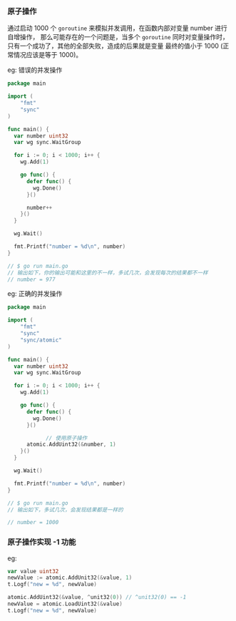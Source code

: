### 原子操作

通过启动 1000 个 `goroutine` 来模拟并发调用，在函数内部对变量 number 进行自增操作， 那么可能存在的一个问题是，当多个 `goroutine` 同时对变量操作时，只有一个成功了，其他的全部失败，造成的后果就是变量 最终的值小于 1000 (正常情况应该是等于 1000)。

eg: 错误的并发操作

```go
package main

import (
	"fmt"
	"sync"
)

func main() {
  var number uint32
  var wg sync.WaitGroup

  for i := 0; i < 1000; i++ {
    wg.Add(1)

    go func() {
      defer func() {
        wg.Done()
      }()

      number++
    }()
  }

  wg.Wait()

  fmt.Printf("number = %d\n", number)
}

// $ go run main.go
// 输出如下，你的输出可能和这里的不一样，多试几次，会发现每次的结果都不一样
// number = 977
```

eg: 正确的并发操作

```go
package main

import (
	"fmt"
	"sync"
	"sync/atomic"
)

func main() {
  var number uint32
  var wg sync.WaitGroup

  for i := 0; i < 1000; i++ {
    wg.Add(1)

    go func() {
      defer func() {
        wg.Done()
      }()

			// 使用原子操作
      atomic.AddUint32(&number, 1)
    }()
  }

  wg.Wait()

  fmt.Printf("number = %d\n", number)
}

// $ go run main.go
// 输出如下，多试几次，会发现结果都是一样的

// number = 1000
```

### 原子操作实现 -1 功能

eg:

```go
var value uint32
newValue := atomic.AddUnit32(&value, 1)
t.Logf("new = %d", newValue)

atomic.AddUint32(&value, ^unit32(0)) // ^unit32(0) == -1
newValue = atomic.LoadUint32(&value)
t.Logf("new = %d", newValue)
```
